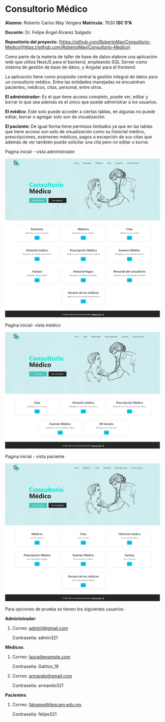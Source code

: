 # Consultorio Médico

**Alumno**: Roberto Carlos May Vergara    **Matricula**: 7630   **ISC   5°A**

**Docente**: Dr. Felipe Ángel Álvarez Salgado

**Repositorio del proyecto:** [https://github.com/RobertoMay/Consultorio-Medico](https://github.com/RobertoMay/Consultorio-Medico)

Como parte de la materia de taller de base de datos elabore una aplicación web que utiliza NestJS para el backend, empleando SQL Server como sistema de gestión de base de datos, y Angular para el frontend.

La aplicación tiene como propósito central la gestión integral de datos para un consultorio médico. Entre las entidades manejadas se encuentran pacientes, médicos, citas, personal, entre otros.

**El administrador:** Es el que tiene acceso completo, puede ver, editar y borrar lo que sea además es el único que puede administrar a los usuarios. 

**El médico:** Este solo puede acceder a ciertas tablas, en algunas no puede editar, borrar o agregar solo son de visualización.

**El paciente:** De igual forma tiene permisos limitados ya que en las tablas que tiene acceso son solo de visualización como su historial médico, prescripciones, exámenes médicos, pagos a excepción de sus citas que además de ver también puede solicitar una cita pero no editar o borrar. 

Pagina inicial - vista administrador

![Untitled](./README/Untitled.png)

Pagina inicial- vista médico

![Untitled](./README/Untitled%201.png)

Pagina inicial - vista paciente

![Untitled](./README/Untitled%202.png)

Para opciones de prueba se tienen los siguientes usuarios: 

**Administrador**: 

1. Correo: admin1@gmail.com
    
    Contraseña: admin321
    

**Médicos**:

1. Correo: laura@example.com
    
    Contraseña: Gatitos_18
    
2. Correo: armando@gmail.com
    
    Contraseña: armando321
    

**Pacientes**:

1. Correo: falvares@itescam.edu.mx
    
    Contraseña: felipe321